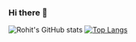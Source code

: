 ### Hi there 👋

<!--
**OfficialRohitSharma442/OfficialRohitSharma442** is a ✨ _special_ ✨ repository because its `README.md` (this file) appears on your GitHub profile.

Here are some ideas to get you started:

- 🔭 I’m currently working on ...
- 🌱 I’m currently learning ...
- 👯 I’m looking to collaborate on ...
- 🤔 I’m looking for help with ...
- 💬 Ask me about ...
- 📫 How to reach me: ...
- 😄 Pronouns: ...
- ⚡ Fun fact: ...
-->
![Rohit's GitHub stats](https://github-readme-stats.vercel.app/api?username=OfficialRohitSharma442&show_icons=true&theme=tokyonight)
[![Top Langs](https://github-readme-stats.vercel.app/api/top-langs/?username=OfficialRohitSharma442&layout=compact)](https://github.com/OfficialRohitSharma442/github-readme-stats&show_icons=true&theme=tokyonight)
